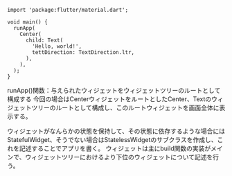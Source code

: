 ```
import 'package:flutter/material.dart';

void main() {
  runApp(
    Center(
      child: Text(
        'Hello, world!',
        tettDirection: TextDirection.ltr,
      ),
    ),
  );
}
```
runApp()関数：与えられたウィジェットをウィジェットツリーのルートとして構成する
今回の場合はCenterウィジェットをルートとしたCenter、Textのウィジェットツリーのルートとして構成し、このルートウィジェットを画面全体に表示する。

ウィジェットがなんらかの状態を保持して、その状態に依存するような場合にはStatefulWidget、そうでない場合はStatelessWidgetのサブクラスを作成し、これを記述することでアプリを書く。
ウィジェットは主にbuild関数の実装がメインで、ウィジェットツリーにおけるより下位のウィジェットについて記述を行う。

